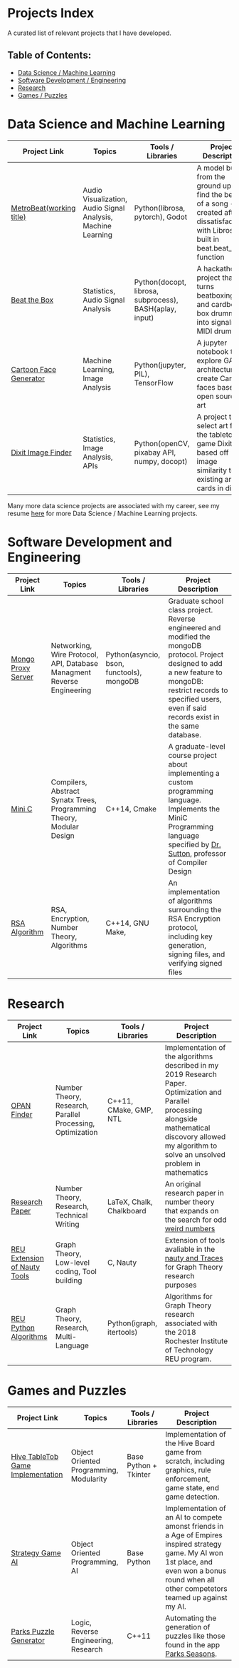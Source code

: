 # Projects Index

A curated list of relevant projects that I have developed.

## Table of Contents:
- [Data Science / Machine Learning](#data-science-and-machine-learning)
- [Software Development / Engineering](#software-development-and-engineering)
- [Research](#research)
- [Games / Puzzles](#games-and-puzzles)

# Data Science and Machine Learning


| Project Link | Topics | Tools / Libraries | Project Description | 
|---|---|---|---|
| [MetroBeat(working title)](https://github.com/liddyjacob/MetroBeat) | Audio Visualization, Audio Signal Analysis, Machine Learning | Python(librosa, pytorch), Godot | A model built from the ground up to find the beats of a song - created after dissatisfaction with Librosas built in beat.beat\_track function |
| [Beat the Box](https://github.com/liddyjacob/BeatTheBox) | Statistics, Audio Signal Analysis | Python(docopt, librosa, subprocess), BASH(aplay, input) | A hackathon project that turns beatboxing and cardboard box drumming into signals for MIDI drums |
| [Cartoon Face Generator](https://github.com/liddyjacob/cartoon-face-generator) | Machine Learning, Image Analysis | Python(jupyter, PIL), TensorFlow | A jupyter notebook to explore GAN architecture to create Cartoon faces based on open source art |
| [Dixit Image Finder](https://github.com/liddyjacob/Dixit-Image-Finder) | Statistics, Image Analysis, APIs | Python(openCV, pixabay API, numpy, docopt) | A project to select art for the tabletop game Dixit based off image similarity to the existing art cards in dixit. | 

Many more data science projects are associated with my career, see my resume [here](https://drive.google.com/file/d/1gE-WVyc6kOUrySHWRo8kiIqfeCQYTPBG/view) for more Data Science / Machine Learning projects.

# Software Development and Engineering

| Project Link | Topics | Tools / Libraries | Project Description | 
|---|---|---|---|
| [Mongo Proxy Server](https://github.com/liddyjacob/MongoProxy) | Networking, Wire Protocol, API, Database Managment Reverse Engineering | Python(asyncio, bson, functools), mongoDB |  Graduate school class project. Reverse engineered and modified the mongoDB protocol. Project designed to add a new feature to mongoDB: restrict records to specified users, even if said records exist in the same database. |
| [Mini C](https://github.com/liddyjacob/MiniC/tree/master) | Compilers, Abstract Synatx Trees, Programming Theory, Modular Design | C++14, Cmake | A graduate-level course project about implementing a custom programming language. Implements the MiniC Programming language specified by [Dr. Sutton](http://asutton.github.io/), professor of Compiler Design |
| [RSA Algorithm](https://github.com/liddyjacob/RSA_Algorithm) | RSA, Encryption, Number Theory, Algorithms | C++14, GNU Make, | An implementation of algorithms surrounding the RSA Encryption protocol, including key generation, signing files, and verifying signed files | 

# Research

| Project Link | Topics  | Tools / Libraries | Project Description | 
|---|---|---|---|
| [OPAN Finder](https://github.com/liddyjacob/OPAN_Finder_Final) | Number Theory, Research, Parallel Processing, Optimization | C++11, CMake, GMP, NTL | Implementation of the algorithms described in my 2019 Research Paper. Optimization and Parallel processing alongside mathematical discovory allowed my algorithm to solve an unsolved problem in mathematics |
| [Research Paper](https://github.com/liddyjacob/paper) | Number Theory, Research, Technical Writing | LaTeX, Chalk, Chalkboard | An original research paper in number theory that expands on the search for odd [weird numbers](https://en.wikipedia.org/wiki/Weird_number) |
| [REU Extension of Nauty Tools](https://github.com/liddyjacob/REU_Extend_C/tree/master) | Graph Theory, Low-level coding, Tool building | C, Nauty | Extension of tools avaliable in the [nauty and Traces](https://pallini.di.uniroma1.it/) for Graph Theory research purposes | 
| [REU Python Algorithms](https://github.com/liddyjacob/REU-Critical-Graphs) | Graph Theory, Research, Multi-Language | Python(igraph, itertools) | Algorithms for Graph Theory research associated with the 2018 Rochester Institute of Technology REU program. | 

# Games and Puzzles
| Project Link | Topics  | Tools / Libraries | Project Description | 
|---|---|---|---|
| [Hive TableTob Game Implementation](https://github.com/liddyjacob/Hive_python) | Object Oriented Programming, Modularity | Base Python + Tkinter | Implementation of the Hive Board game from scratch, including graphics, rule enforcement, game state, end game detection.
| [Strategy Game AI](https://github.com/liddyjacob/cpypastas) | Object Oriented Programming, AI | Base Python | Implementation of an AI to compete amonst friends in a Age of Empires inspired strategy game. My AI won 1st place, and even won a bonus round when all other competetors teamed up against my AI. |
| [Parks Puzzle Generator](https://github.com/liddyjacob/Parks) | Logic, Reverse Engineering, Research | C++11 | Automating the generation of puzzles like those found in the app [Parks Seasons](https://play.google.com/store/apps/details?id=com.andreasabbatini.parksseasons&hl=en_US&pli=1). |
